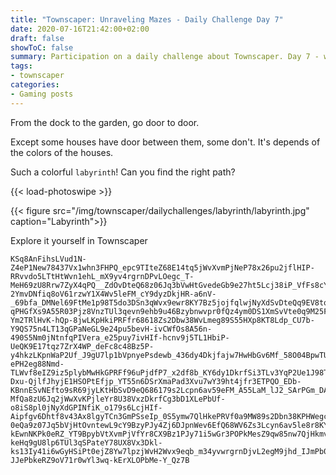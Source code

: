 ```yaml
---
title: "Townscaper: Unraveling Mazes - Daily Challenge Day 7"
date: 2020-07-16T21:42:00+02:00
draft: false
showToC: false
summary: Participation on a daily challenge about Townscaper. Day 7 - world Labyrinth.
tags:
- townscaper
categories:
- Gaming posts
---
```


From the dock to the garden, go door to door.

Except some houses have door between them, some don't.
It's depends of the colors of the houses.

Such a colorful `labyrinth`! Can you find the right path?

{{< load-photoswipe >}}

{{< figure src="/img/townscaper/dailychallenges/labyrinth/labyrinth.jpg" caption="Labyrinth">}}

Explore it yourself in Townscaper

```text
KSq8AnFihsLVud1N-Z4eP1New78437Vx1whn3FHPQ_epc9TIteZ68E14tq5jWvXvmPjNeP78x26pu2jflHIP-RRvvdo5LTtHtWvn1ehL_mX9yv4rgrnDPvLOegc_T-MeH69zU8Rrw7ZyX4qPQ__ZdOvDteQ68z06Jq3bVwHtGvedeGb9e27ht5Lcj38iP_VfFs8cY6dy4DkrvJn1fYw7doyTUpnyivxdewr9A55107Pm6HYvfJr-2YmvDNfiq8oV61rzwY1X4Wv5leFM_cY9dyzDkjHR-a6nV-_69bfa_DMNel69FtMe1p98T5do3DSn3qWvx9ewr8KY7Bz5jojfqlwjNyXdSvDteQq9EV8tqwwYt3wSPsVehb_U37Nv5jfrXBPPHOeXc_A57R0wP1z6Nm6wPyHkSvMVfra8MW8FuyjflnDrPQueEd9Tt8e1p_gU5tq5jWpXvKPjVfYb9C35pu2beyH-qPHGfXs9A55R03Pjz8VnzTUl3qevn9ehb9u46Bzybnwvpr0fQz4ym0DS1XmSvVte0q9M25Fu3Td138OP_NeFc_c47Bz5Tmj-Ym2TRlHvK-hQp-8jwLKpHkiPRFfr68618Zs2Dbw38WvLmeg89S55HXp8KT8Ldp_CU7b-Y9QS75n4LT13qGPaNeGL9e24pu5bevH-ivCWfOs8A56n-490S5Nm0jNtnfqPIVera_e25puy7ivHIf-hcnv9j5TL1HbiP-UeQK9E17tqz7ZrX4WP_deFc8c48Bz5P-y4hkzLKpnWaP2Uf_J9gU7lp1bVpnyePsdewb_436dy4Dkjfajw7HwHbGv6Mf_58O04BpwTUtXvmPjd33wu7Db39Fu1TdvH-ePH2eg88Nmd-TLWvf8eIZ9iz5plybMwHkGPRFf96uPjdfP7_x2df8b_KY6dy1DkrfSi3TLv3YqP2Ue1J98T7Bp5TU1Htube1E7_619Zs77Z3H2ubM1l7_UX5Nv0jfjnDfPQ__5GmvWUe2I9_R7hk4LKrnfivDVeQ69EV5Rr7_619Zs77Z39Fu6jfnXBnPQO-Dxu-QjlfJhyjE1HSOPtEfjp_YT55n6DSrXmaPad3Xvu7wY39ht4jfr3ETPQO_EDb-KBnnESvNEfto9sR69jyLKtHbSvD9eQ686179s2Lcpn6av59eFM_A55LaM_lJ2_SArPGm_DAWPJ0ekI_sy8hk0TLtHbaP-MfQa8zU6Jq2jWwXvKPjleYr8U38VxzDkrfCg3bD1XLePbUf-o8iS8pl0jNyXdGPINfiK_o179s6LcjHIf-Aipfgv6Dhtf8v43Ax8lgyTCn3GmPSseIp_0S5ymw7QlHkePRVf0a9MW89s2Dbn38KPHWegc_TSceto9sR8hkzTL13YWP-0eQa9z07Jq5bVjHtOvntewL9cY9BzyPJy4Zj6DJpnWev6EfQ68WV6Zs3Lcyn6av5le8r8KY95x47itHIP-kEwnNKPk0eRZ_YT9BpybVtXvmPjVfYr8CX9Bz1PJy71i5wGr3POPkMesZ9qw85nw7QjHkmvM9eia9W15RrywYy3wSvCeeOc8u48Bz3PJy6hk0TLlHbevDFf068MW7htyTdt38SP_VeFc_AZ9bR79HSceIp9iS9pl0jNwXdKP-keHq9gU8lp6TUl3qSPateY78UX8Vx3Dkl-ks13Iy41i6wGyHSiPt0ejZ8Yw7lpzjWvH2Wvx9eqb_m34yvwrgrnDjvL2egM9jhd_IJmPb0ea58Yw6VnwwPj3hmPI9eZa9E15tqyjWwXvGPsF-JJePbkeRZ9oV71r0wYl3wq-kErXLOPbMe-Y_Qz7B
```

